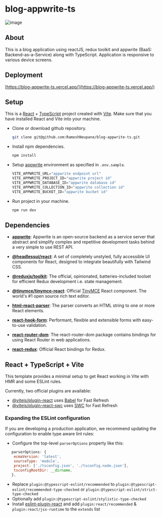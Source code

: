 # blog-appwrite-ts

![image](https://github.com/RameshNeupane/blog-appwrite-ts/assets/45593423/c6083239-3396-4c73-ba28-61bba9a743fb)

## About

This is a blog application using reactJS, redux toolkit and appwrite (BaaS: Backend-as-a-Service) along with TypeScript. Application is responsive to various device screens.


## Deployment

[https://blog-appwrite-ts.vercel.app/](https://blog-appwrite-ts.vercel.app/)

## Setup

This is a [React](https://react.dev/) + [TypeScript](https://www.typescriptlang.org/) project created with [Vite](https://vitejs.dev/). Make sure that you have installed React and Vite into your machine.

- Clone or download github repository.
  ```sh
  git clone git@github.com:RameshNeupane/blog-appwrite-ts.git
  ```

- Install npm dependencies.
  ```sh
  npm install
  ```

- Setup [appwrite](https://cloud.appwrite.io/) environment as specified in `.env.sample`.
  ```js
  VITE_APPWRITE_URL="appwrite endpoint url"
  VITE_APPWRITE_PROJECT_ID="appwrite project id"
  VITE_APPWRITE_DATABASE_ID="appwrite database id"
  VITE_APPWRITE_COLLECTION_ID="appwrite collection id"
  VITE_APPWRITE_BUCKET_ID="appwrite bucket id"
  ```

- Run project in your machine.
  ```sh
  npm run dev
  ```

## Dependencies

- [**appwrite**](https://www.npmjs.com/package/appwrite): Appwrite is an open-source backend as a service server that abstract and simplify complex and repetitive development tasks behind a very simple to use REST API.
 
- [**@headlessui/react**](https://www.npmjs.com/package/@headlessui/react): A set of completely unstyled, fully accessible UI components for React, designed to integrate beautifully with Tailwind CSS.
- [**@reduxjs/toolkit**](https://www.npmjs.com/package/@reduxjs/toolkit): The official, opinionated, batteries-included toolset for efficient Redux development i.e. state management.
- [**@tinymce/tinymce-react**](https://github.com/tinymce/tinymce-react): Official [TinyMCE](https://www.tiny.cloud/) React component. The world's #1 open source rich text editor.
- [**html-react-parser**](https://www.npmjs.com/package/html-react-parser): The parser converts an HTML string to one or more React elements.
- [**react-hook-form**](https://react-hook-form.com/): Performant, flexible and extensible forms with easy-to-use validation.
- [**react-router-dom**](https://reactrouter.com/en/main): The react-router-dom package contains bindings for using React Router in web applications.
- [**react-redux**](https://react-redux.js.org/): Official React bindings for Redux.

## React + TypeScript + Vite

This template provides a minimal setup to get React working in Vite with HMR and some ESLint rules.

Currently, two official plugins are available:

- [@vitejs/plugin-react](https://github.com/vitejs/vite-plugin-react/blob/main/packages/plugin-react/README.md) uses [Babel](https://babeljs.io/) for Fast Refresh
- [@vitejs/plugin-react-swc](https://github.com/vitejs/vite-plugin-react-swc) uses [SWC](https://swc.rs/) for Fast Refresh

### Expanding the ESLint configuration

If you are developing a production application, we recommend updating the configuration to enable type aware lint rules:

- Configure the top-level `parserOptions` property like this:

```js
   parserOptions: {
    ecmaVersion: 'latest',
    sourceType: 'module',
    project: ['./tsconfig.json', './tsconfig.node.json'],
    tsconfigRootDir: __dirname,
   },
```

- Replace `plugin:@typescript-eslint/recommended` to `plugin:@typescript-eslint/recommended-type-checked` or `plugin:@typescript-eslint/strict-type-checked`
- Optionally add `plugin:@typescript-eslint/stylistic-type-checked`
- Install [eslint-plugin-react](https://github.com/jsx-eslint/eslint-plugin-react) and add `plugin:react/recommended` & `plugin:react/jsx-runtime` to the `extends` list
